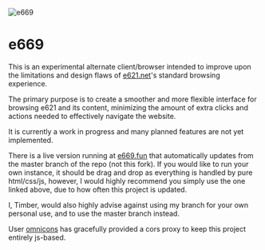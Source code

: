 ![e669](https://e669.fun/logosmall.png)

# e669

This is an experimental alternate client/browser intended to improve upon the limitations and design flaws of [e621.net](https://e621.net)'s standard browsing experience.

The primary purpose is to create a smoother and more flexible interface for browsing e621 and its content, minimizing the amount of extra clicks and actions needed to effectively navigate the website.

It is currently a work in progress and many planned features are not yet implemented.

There is a live version running at [e669.fun](https://e669.fun) that automatically updates from the master branch of the repo (not this fork). If you would like to run your own instance, it should be drag and drop as everything is handled by pure html/css/js, however, I would highly recommend you simply use the one linked above, due to how often this project is updated.

I, Timber, would also highly advise against using my branch for your own personal use, and to use the master branch instead.


User [omnicons](https://github.com/omnicons) has gracefully provided a cors proxy to keep this project entirely js-based.
